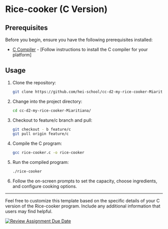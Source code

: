 # Rice-cooker (C Version)

## Prerequisites

Before you begin, ensure you have the following prerequisites installed:

- [C Compiler](https://gcc.gnu.org/install/) - [Follow instructions to install the C compiler for your platform]

## Usage

1. Clone the repository:

    ```bash
    git clone https://github.com/hei-school/cc-d2-my-rice-cooker-Miaritiana.git
    ```

2. Change into the project directory:

    ```bash
    cd cc-d2-my-rice-cooker-Miaritiana/
    ```

3. Checkout to feature/c branch and pull:

    ```bash
    git checkout - b feature/c
    git pull origin feature/c 
    ```

4. Compile the C program:

    ```bash
    gcc rice-cooker.c -o rice-cooker
    ```

5. Run the compiled program:

    ```bash
    ./rice-cooker
    ```

6. Follow the on-screen prompts to set the capacity, choose ingredients, and configure cooking options.

---

Feel free to customize this template based on the specific details of your C version of the Rice-cooker program. Include any additional information that users may find helpful.


[![Review Assignment Due Date](https://classroom.github.com/assets/deadline-readme-button-24ddc0f5d75046c5622901739e7c5dd533143b0c8e959d652212380cedb1ea36.svg)](https://classroom.github.com/a/PHq8Kfj_)
